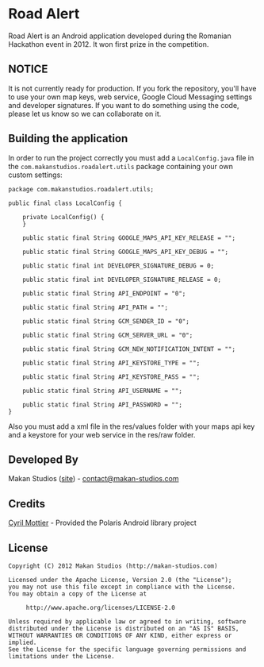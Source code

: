 Road Alert
=======

Road Alert is an Android application developed during the Romanian Hackathon event in 2012. It won first prize in the competition.

NOTICE
-----------

It is not currently ready for production. If you fork the repository, you'll have to use your own map keys, web service, Google Cloud Messaging settings and developer signatures.
If you want to do something using the code, please let us know so we can collaborate on it.


Building the application
-----------

In order to run the project correctly you must add a `LocalConfig.java` file in the `com.makanstudios.roadalert.utils` package containing your own custom settings:

    package com.makanstudios.roadalert.utils;

    public final class LocalConfig {

	    private LocalConfig() {
	    }

	    public static final String GOOGLE_MAPS_API_KEY_RELEASE = "";

	    public static final String GOOGLE_MAPS_API_KEY_DEBUG = "";

	    public static final int DEVELOPER_SIGNATURE_DEBUG = 0;

	    public static final int DEVELOPER_SIGNATURE_RELEASE = 0;

	    public static final String API_ENDPOINT = "0";

	    public static final String API_PATH = "";

	    public static final String GCM_SENDER_ID = "0";

	    public static final String GCM_SERVER_URL = "0";

	    public static final String GCM_NEW_NOTIFICATION_INTENT = "";

	    public static final String API_KEYSTORE_TYPE = "";

	    public static final String API_KEYSTORE_PASS = "";

	    public static final String API_USERNAME = "";

	    public static final String API_PASSWORD = "";
    }

Also you must add a xml file in the res/values folder with your maps api key and a
keystore for your web service in the res/raw folder.


Developed By
------------

Makan Studios ([site][1]) - <contact@makan-studios.com> 


Credits
------------

[Cyril Mottier][2] - Provided the Polaris Android library project


License
-------

	Copyright (C) 2012 Makan Studios (http://makan-studios.com)
	
	Licensed under the Apache License, Version 2.0 (the "License");
	you may not use this file except in compliance with the License.
	You may obtain a copy of the License at
	
	     http://www.apache.org/licenses/LICENSE-2.0
	
	Unless required by applicable law or agreed to in writing, software
	distributed under the License is distributed on an "AS IS" BASIS,
	WITHOUT WARRANTIES OR CONDITIONS OF ANY KIND, either express or implied.
	See the License for the specific language governing permissions and
	limitations under the License.

[1]: http://makan-studios.com
[2]: http://android.cyrilmottier.com/
